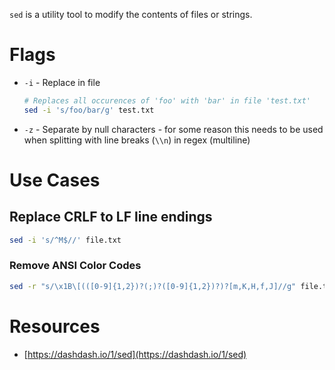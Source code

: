 `sed` is a utility tool to modify the contents of files or strings.

# Flags

- `-i` - Replace in file
    
    ```bash
    # Replaces all occurences of 'foo' with 'bar' in file 'test.txt'
    sed -i 's/foo/bar/g' test.txt
    ```
    
- `-z` - Separate by null characters - for some reason this needs to be used when splitting with line breaks (`\\n`) in regex (multiline)
    

# Use Cases

## Replace CRLF to LF line endings

```bash
sed -i 's/^M$//' file.txt
```

### Remove ANSI Color Codes

```bash
sed -r "s/\x1B\[(([0-9]{1,2})?(;)?([0-9]{1,2})?)?[m,K,H,f,J]//g" file.txt
```

# Resources

- [https://dashdash.io/1/sed](https://dashdash.io/1/sed)